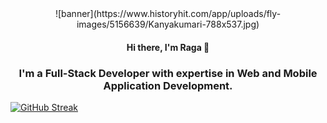 <div align="center">
![banner](https://www.historyhit.com/app/uploads/fly-images/5156639/Kanyakumari-788x537.jpg)     
</div>
<div id="header" align="center">
          <h4>Hi there, I'm Raga 👋</h4>
          <h3>I'm a Full-Stack Developer with expertise in Web and Mobile Application Development.</h3>
</div>
          
[![GitHub Streak](http://github-readme-streak-stats.herokuapp.com?user=JaiRaga&theme=dark)](https://git.io/streak-stats)

<!--
**JaiRaga/JaiRaga** is a ✨ _special_ ✨ repository because its `README.md` (this file) appears on your GitHub profile.

Here are some ideas to get you started:

- 🔭 I’m currently working on ...
- 🌱 I’m currently learning ...
- 👯 I’m looking to collaborate on ...
- 🤔 I’m looking for help with ...
- 💬 Ask me about ...
- 📫 How to reach me: ...
- 😄 Pronouns: ...
- ⚡ Fun fact: ...
-->
